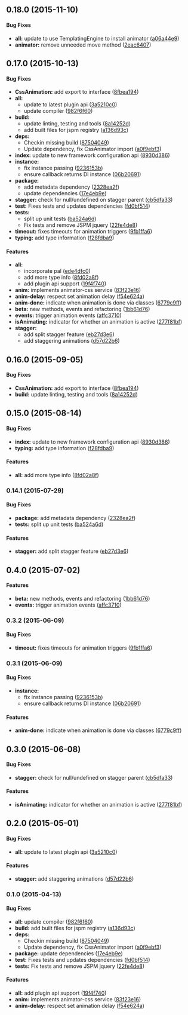 ## 0.18.0 (2015-11-10)


#### Bug Fixes

* **all:** update to use TemplatingEngine to install animator ([a06a44e9](https://github.com/aurelia/animator-css/commit/a06a44e94f1bff4546e7ad50f119fcc0c5daf5d1))
* **animator:** remove unneeded move method ([2eac6407](https://github.com/aurelia/animator-css/commit/2eac6407ad92f72997f6566e3c3011963733dc82))


## 0.17.0 (2015-10-13)


#### Bug Fixes

* **CssAnimation:** add export to interface ([8fbea194](https://github.com/aurelia/animator-css/commit/8fbea194e4ea8bf070b02dd969ed0a80042b0f53))
* **all:**
  * update to latest plugin api ([3a5210c0](https://github.com/aurelia/animator-css/commit/3a5210c0289dc3d65460b6b61f71fa88bb32c138))
  * update compiler ([982f6f60](https://github.com/aurelia/animator-css/commit/982f6f60513e801672213be31a6aed2f39458fe3))
* **build:**
  * update linting, testing and tools ([8a14252d](https://github.com/aurelia/animator-css/commit/8a14252db8dcd28cde743f33f291a03949e5e1d7))
  * add built files for jspm registry ([a136d93c](https://github.com/aurelia/animator-css/commit/a136d93c384d5674db7a51fa3d9979a4dbf3cd18))
* **deps:**
  * Checkin missing build ([87504049](https://github.com/aurelia/animator-css/commit/87504049e2535ad74c40526327b2942b74e3ab90))
  * Update dependency, fix CssAnimator import ([a0f9ebf3](https://github.com/aurelia/animator-css/commit/a0f9ebf3c23a5b1929d67147d74be97ecd5addb9))
* **index:** update to new framework configuration api ([8930d386](https://github.com/aurelia/animator-css/commit/8930d3864a10b63d4680f1be316a124a2d4b4fdc))
* **instance:**
  * fix instance passing ([9236153b](https://github.com/aurelia/animator-css/commit/9236153b45e61a9e400680ef3aa2623ca1d40f1d))
  * ensure callback returns DI instance ([06b20691](https://github.com/aurelia/animator-css/commit/06b20691a4ef06517671e4e6eb6035510621b322))
* **package:**
  * add metadata dependency ([2328ea2f](https://github.com/aurelia/animator-css/commit/2328ea2f4e9142d4f8ee5c1c6727213ea13964f3))
  * update dependencies ([17e4eb9e](https://github.com/aurelia/animator-css/commit/17e4eb9efbee0cf08a753b26c751a4b390311aed))
* **stagger:** check for null/undefined on stagger parent ([cb5dfa33](https://github.com/aurelia/animator-css/commit/cb5dfa3305bd5c330690d76db65cb0ac4be549a4))
* **test:** Fixes tests and updates dependencies ([fd0bf514](https://github.com/aurelia/animator-css/commit/fd0bf514c9cd1086ead7f9ad6eb40d765b6ab58d))
* **tests:**
  * split up unit tests ([ba524a6d](https://github.com/aurelia/animator-css/commit/ba524a6d4dfc112d6dc20b9cbeb062249f691894))
  * Fix tests and remove JSPM jquery ([22fe4de8](https://github.com/aurelia/animator-css/commit/22fe4de88e66d8b3188fd3dd7abb4078857c6088))
* **timeout:** fixes timeouts for animation triggers ([9fb1ffa6](https://github.com/aurelia/animator-css/commit/9fb1ffa60fb4d926d4e4e587529693be8ea005ce))
* **typing:** add type information ([f28fdba9](https://github.com/aurelia/animator-css/commit/f28fdba95b77fb8a162af3ea58d55ad4741b1ff9))


#### Features

* **all:**
  * incorporate pal ([ede4dfc0](https://github.com/aurelia/animator-css/commit/ede4dfc04fd1f3b980d790062e25785528f114b6))
  * add more type info ([8fd02a8f](https://github.com/aurelia/animator-css/commit/8fd02a8fa7ce5211efd1e83b1d22f1710a99e8df))
  * add plugin api support ([19f4f740](https://github.com/aurelia/animator-css/commit/19f4f74054da97177e13d3e55333a5f7deddab15))
* **anim:** implements animator-css service ([83f23e16](https://github.com/aurelia/animator-css/commit/83f23e16c2cf080cc79c0434e60e6173ddb3d8a9))
* **anim-delay:** respect set animation delay ([f54e624a](https://github.com/aurelia/animator-css/commit/f54e624af40bc22526106a9617ce24cb73a000a7))
* **anim-done:** indicate when animation is done via classes ([6779c9ff](https://github.com/aurelia/animator-css/commit/6779c9ffc02d9083fd8f1bbc8da60989713ab008))
* **beta:** new methods, events and refactoring ([1bb61d76](https://github.com/aurelia/animator-css/commit/1bb61d7650aaaa62a556b80e572656e9491c08f2))
* **events:** trigger animation events ([affc3710](https://github.com/aurelia/animator-css/commit/affc3710b96fbf4d165e58cec81bbf33e3b099cf))
* **isAnimating:** indicator for whether an animation is active ([277f81bf](https://github.com/aurelia/animator-css/commit/277f81bf97d5193487c6da24ce2fd1273823cd53))
* **stagger:**
  * add split stagger feature ([eb27d3e6](https://github.com/aurelia/animator-css/commit/eb27d3e6e8e54bf176abbb5a04ec6734c8e81aff))
  * add staggering animations ([d57d22b6](https://github.com/aurelia/animator-css/commit/d57d22b6dd6f4653c8463e27b41cedd38f7c7df3))


## 0.16.0 (2015-09-05)


#### Bug Fixes

* **CssAnimation:** add export to interface ([8fbea194](https://github.com/aurelia/animator-css/commit/8fbea194e4ea8bf070b02dd969ed0a80042b0f53))
* **build:** update linting, testing and tools ([8a14252d](https://github.com/aurelia/animator-css/commit/8a14252db8dcd28cde743f33f291a03949e5e1d7))


## 0.15.0 (2015-08-14)


#### Bug Fixes

* **index:** update to new framework configuration api ([8930d386](https://github.com/aurelia/animator-css/commit/8930d3864a10b63d4680f1be316a124a2d4b4fdc))
* **typing:** add type information ([f28fdba9](https://github.com/aurelia/animator-css/commit/f28fdba95b77fb8a162af3ea58d55ad4741b1ff9))


#### Features

* **all:** add more type info ([8fd02a8f](https://github.com/aurelia/animator-css/commit/8fd02a8fa7ce5211efd1e83b1d22f1710a99e8df))


### 0.14.1 (2015-07-29)


#### Bug Fixes

* **package:** add metadata dependency ([2328ea2f](https://github.com/aurelia/animator-css/commit/2328ea2f4e9142d4f8ee5c1c6727213ea13964f3))
* **tests:** split up unit tests ([ba524a6d](https://github.com/aurelia/animator-css/commit/ba524a6d4dfc112d6dc20b9cbeb062249f691894))


#### Features

* **stagger:** add split stagger feature ([eb27d3e6](https://github.com/aurelia/animator-css/commit/eb27d3e6e8e54bf176abbb5a04ec6734c8e81aff))


## 0.4.0 (2015-07-02)


#### Features

* **beta:** new methods, events and refactoring ([1bb61d76](https://github.com/aurelia/animator-css/commit/1bb61d7650aaaa62a556b80e572656e9491c08f2))
* **events:** trigger animation events ([affc3710](https://github.com/aurelia/animator-css/commit/affc3710b96fbf4d165e58cec81bbf33e3b099cf))


### 0.3.2 (2015-06-09)


#### Bug Fixes

* **timeout:** fixes timeouts for animation triggers ([9fb1ffa6](https://github.com/aurelia/animator-css/commit/9fb1ffa60fb4d926d4e4e587529693be8ea005ce))


### 0.3.1 (2015-06-09)


#### Bug Fixes

* **instance:**
  * fix instance passing ([9236153b](https://github.com/aurelia/animator-css/commit/9236153b45e61a9e400680ef3aa2623ca1d40f1d))
  * ensure callback returns DI instance ([06b20691](https://github.com/aurelia/animator-css/commit/06b20691a4ef06517671e4e6eb6035510621b322))


#### Features

* **anim-done:** indicate when animation is done via classes ([6779c9ff](https://github.com/aurelia/animator-css/commit/6779c9ffc02d9083fd8f1bbc8da60989713ab008))


## 0.3.0 (2015-06-08)


#### Bug Fixes

* **stagger:** check for null/undefined on stagger parent ([cb5dfa33](https://github.com/aurelia/animator-css/commit/cb5dfa3305bd5c330690d76db65cb0ac4be549a4))


#### Features

* **isAnimating:** indicator for whether an animation is active ([277f81bf](https://github.com/aurelia/animator-css/commit/277f81bf97d5193487c6da24ce2fd1273823cd53))


## 0.2.0 (2015-05-01)


#### Bug Fixes

* **all:** update to latest plugin api ([3a5210c0](https://github.com/aurelia/animator-css/commit/3a5210c0289dc3d65460b6b61f71fa88bb32c138))


#### Features

* **stagger:** add staggering animations ([d57d22b6](https://github.com/aurelia/animator-css/commit/d57d22b6dd6f4653c8463e27b41cedd38f7c7df3))


### 0.1.0 (2015-04-13)


#### Bug Fixes

* **all:** update compiler ([982f6f60](https://github.com/aurelia/animator-css/commit/982f6f60513e801672213be31a6aed2f39458fe3))
* **build:** add built files for jspm registry ([a136d93c](https://github.com/aurelia/animator-css/commit/a136d93c384d5674db7a51fa3d9979a4dbf3cd18))
* **deps:**
  * Checkin missing build ([87504049](https://github.com/aurelia/animator-css/commit/87504049e2535ad74c40526327b2942b74e3ab90))
  * Update dependency, fix CssAnimator import ([a0f9ebf3](https://github.com/aurelia/animator-css/commit/a0f9ebf3c23a5b1929d67147d74be97ecd5addb9))
* **package:** update dependencies ([17e4eb9e](https://github.com/aurelia/animator-css/commit/17e4eb9efbee0cf08a753b26c751a4b390311aed))
* **test:** Fixes tests and updates dependencies ([fd0bf514](https://github.com/aurelia/animator-css/commit/fd0bf514c9cd1086ead7f9ad6eb40d765b6ab58d))
* **tests:** Fix tests and remove JSPM jquery ([22fe4de8](https://github.com/aurelia/animator-css/commit/22fe4de88e66d8b3188fd3dd7abb4078857c6088))


#### Features

* **all:** add plugin api support ([19f4f740](https://github.com/aurelia/animator-css/commit/19f4f74054da97177e13d3e55333a5f7deddab15))
* **anim:** implements animator-css service ([83f23e16](https://github.com/aurelia/animator-css/commit/83f23e16c2cf080cc79c0434e60e6173ddb3d8a9))
* **anim-delay:** respect set animation delay ([f54e624a](https://github.com/aurelia/animator-css/commit/f54e624af40bc22526106a9617ce24cb73a000a7))

